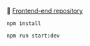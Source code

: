 :pushpin: [Frontend-end repository](https://github.com/Rasskris/Chat-FE)

`npm install`

`npm run start:dev`
